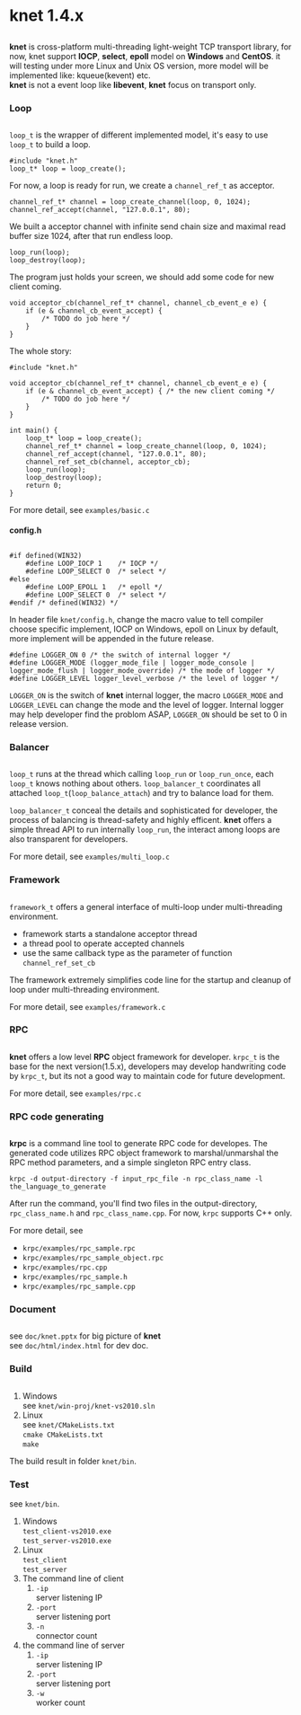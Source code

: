 # knet 1.4.x #
##

**knet** is cross-platform multi-threading light-weight TCP transport library, for now, knet support **IOCP**, **select**, **epoll** model on **Windows** and **CentOS**. it will testing under more Linux and Unix OS version, more model will be implemented like: kqueue(kevent) etc.   
**knet** is not a event loop like **libevent**, **knet** focus on transport only.

### Loop ###
##

`loop_t` is the wrapper of different implemented model, it's easy to use `loop_t` to build a loop.    

	#include "knet.h"
	loop_t* loop = loop_create();

For now, a loop is ready for run, we create a `channel_ref_t` as acceptor.

	channel_ref_t* channel = loop_create_channel(loop, 0, 1024);
	channel_ref_accept(channel, "127.0.0.1", 80);

We built a acceptor channel with infinite send chain size and maximal read buffer size 1024, after that run endless loop.

	loop_run(loop);
	loop_destroy(loop);

The program just holds your screen, we should add some code for new client coming.

	void acceptor_cb(channel_ref_t* channel, channel_cb_event_e e) {
	    if (e & channel_cb_event_accept) {
	        /* TODO do job here */
	    }
	}

The whole story:

	#include "knet.h"

	void acceptor_cb(channel_ref_t* channel, channel_cb_event_e e) {
	    if (e & channel_cb_event_accept) { /* the new client coming */
	        /* TODO do job here */
	    }
	}

	int main() {
		loop_t* loop = loop_create();
		channel_ref_t* channel = loop_create_channel(loop, 0, 1024);
		channel_ref_accept(channel, "127.0.0.1", 80);
		channel_ref_set_cb(channel, acceptor_cb);
		loop_run(loop);
		loop_destroy(loop);
		return 0;
	}

For more detail, see `examples/basic.c`

#### config.h ####
##

	#if defined(WIN32)
		#define LOOP_IOCP 1    /* IOCP */
		#define LOOP_SELECT 0  /* select */
	#else
		#define LOOP_EPOLL 1   /* epoll */
		#define LOOP_SELECT 0  /* select */
	#endif /* defined(WIN32) */

In header file `knet/config.h`, change the macro value to tell compiler choose specific implement, IOCP on Windows, epoll on Linux by default, more implement will be appended in the future release.   

	#define LOGGER_ON 0 /* the switch of internal logger */
	#define LOGGER_MODE (logger_mode_file | logger_mode_console | logger_mode_flush | logger_mode_override) /* the mode of logger */
	#define LOGGER_LEVEL logger_level_verbose /* the level of logger */

`LOGGER_ON` is the switch of **knet** internal logger, the macro `LOGGER_MODE` and `LOGGER_LEVEL` can change the mode and the level of logger. Internal logger may help developer find the problom ASAP, `LOGGER_ON` should be set to 0 in release version.

### Balancer ###
##

`loop_t` runs at the thread which calling `loop_run` or `loop_run_once`, each `loop_t` knows nothing
about others. `loop_balancer_t` coordinates all attached `loop_t`(`loop_balance_attach`) and try to balance load for them.   

`loop_balancer_t` conceal the details and sophisticated for developer, the process of balancing is thread-safety  and highly efficent. **knet** offers a simple thread API to run internally `loop_run`, the interact among loops are also transparent for developers.

For more detail, see `examples/multi_loop.c`

### Framework ###
##

`framework_t` offers a general interface of multi-loop under multi-threading environment.

- framework starts a standalone acceptor thread
- a thread pool to operate accepted channels
- use the same callback type as the parameter of function `channel_ref_set_cb` 

The framework extremely simplifies code line for the startup and cleanup of loop under multi-threading environment.

For more detail, see `examples/framework.c`

### RPC ###
##

**knet** offers a low level **RPC** object framework for developer. `krpc_t` is the base for the next version(1.5.x), developers may develop handwriting code by `krpc_t`, but its not a good way to maintain code for future development.

For more detail, see `examples/rpc.c`

### RPC code generating ###
##

**krpc** is a command line tool to generate RPC code for developes. The generated code utilizes RPC object framework to marshal/unmarshal the RPC method parameters, and a simple singleton RPC entry class.

`krpc -d output-directory -f input_rpc_file -n rpc_class_name -l the_language_to_generate`

After run the command, you'll find two files in the output-directory, `rpc_class_name.h` and `rpc_class_name.cpp`. For now, `krpc` supports C++ only.

For more detail, see

- `krpc/examples/rpc_sample.rpc`
- `krpc/examples/rpc_sample_object.rpc`
- `krpc/examples/rpc.cpp`
- `krpc/examples/rpc_sample.h`
- `krpc/examples/rpc_sample.cpp`

### Document ###
##

see `doc/knet.pptx` for big picture of **knet**   
see `doc/html/index.html` for dev doc.

### Build ###
##

1. Windows   
	see `knet/win-proj/knet-vs2010.sln`
2. Linux   
	see `knet/CMakeLists.txt`   
	`cmake CMakeLists.txt`   
	`make`   

The build result in folder `knet/bin`.

### Test ###

see `knet/bin`.

1. Windows   
	`test_client-vs2010.exe`   
	`test_server-vs2010.exe`
2. Linux   
	`test_client`   
	`test_server`   
3. The command line of client
 	1. `-ip`   
 		server listening IP
 	2. `-port`   
 		server listening port
    3. `-n`   
    	connector count   
4. the command line of server   
	1. `-ip`   
 		server listening IP
 	2. `-port`   
 		server listening port   
    3. `-w`   
    	worker count
